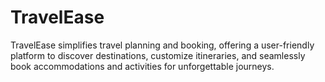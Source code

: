 # TravelEase
TravelEase simplifies travel planning and booking, offering a user-friendly platform to discover destinations, customize itineraries, and seamlessly book accommodations and activities for unforgettable journeys.
